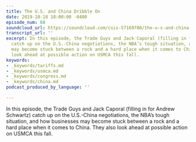 ```yaml
---
title: The U.S. and China Dribble On
date: 2019-10-18 18:00:00 -0400
episode_num: 68
soundcloud_url: https://soundcloud.com/csis-57169780/the-u-s-and-china-dribble-on
transcript_url: ''
excerpt: In this episode, the Trade Guys and Jack Caporal (filling in for Andrew Schwartz)
  catch up on the U.S.-China negotiations, the NBA’s tough situation, and how businesses
  may become stuck between a rock and a hard place when it comes to China. They also
  look ahead at possible action on USMCA this fall.
keywords:
- _keywords/tariffs.md
- _keywords/usmca.md
- _keywords/congress.md
- _keywords/china.md
podcast_produced_by_language: ''

---
```

In this episode, the Trade Guys and Jack Caporal (filling in for Andrew Schwartz) catch up on the U.S.-China negotiations, the NBA’s tough situation, and how businesses may become stuck between a rock and a hard place when it comes to China. They also look ahead at possible action on USMCA this fall.